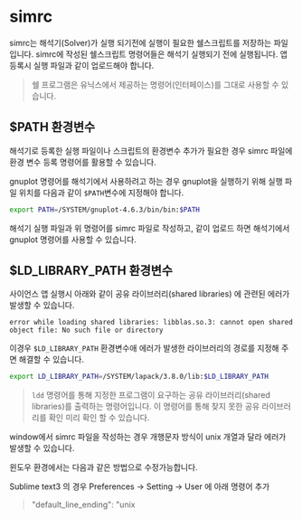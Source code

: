 # simrc

simrc는 해석기(Solver)가 실행 되기전에 실행이 필요한 쉘스크립트를 저장하는 파일입니다. simrc에 작성된 쉘스크립트 명령어들은 해석기 실행되기 전에 실행됩니다. 앱 등록시 실행 파일과 같이 업로드해야 합니다.

> 쉘 프로그램은 유닉스에서 제공하는 명령어(인터페이스)를 그대로 사용할 수 있습니다.

## $PATH 환경변수
해석기로 등록한 실행 파일이나 스크립트의 환경변수 추가가 필요한 경우 simrc 파일에 환경 변수 등록 명령어를 활용할 수 있습니다.

gnuplot 명령어를 해석기에서 사용하려고 하는 경우 gnuplot을 실행하기 위해 실행 파일 위치를 다음과 같이 ```$PATH```변수에 지정해야 합니다.

```bash
export PATH=/SYSTEM/gnuplot-4.6.3/bin/bin:$PATH
```
해석기 실행 파일과 위 명령어를 simrc 파일로 작성하고, 같이 업로드 하면 해석기에서 gnuplot 명령어를 사용할 수 있습니다.

## $LD_LIBRARY_PATH 환경변수

사이언스 앱 실행시 아래와 같이 공유 라이브러리(shared libraries) 에 관련된 에러가 발생할 수 있습니다.

```
error while loading shared libraries: libblas.so.3: cannot open shared object file: No such file or directory
```

이경우 ```$LD_LIBRARY_PATH``` 환경변수애 에러가 발생한 라이브러리의 경로를 지정해 주면 해결할 수 있습니다.

```bash
export LD_LIBRARY_PATH=/SYSTEM/lapack/3.8.0/lib:$LD_LIBRARY_PATH
```

> ```ldd``` 명령어를 통해 지정한 프로그램이 요구하는 공유 라이브러리(shared libraries)를 출력하는 명령어입니다. 이 명령어를 통해 찾지 못한 공유 라이브러리를 확인 미리 확인 할 수 있습니다.


window에서 simrc 파일을 작성하는 경우 개행문자 방식이 unix 개열과 달라 에러가 발생할 수 있습니다.

윈도우 환경에서는 다음과 같은 방법으로 수정가능합니다.

Sublime text3 의 경우 Preferences -> Setting -> User 에 아래 명령어 추가

> "default_line_ending": "unix
